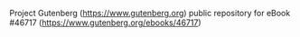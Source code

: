 Project Gutenberg (https://www.gutenberg.org) public repository for eBook #46717 (https://www.gutenberg.org/ebooks/46717)
